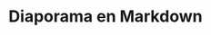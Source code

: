 ---
layout: post
title: Diaporama en Markdown
lien: https://forge.aeif.fr/modeles-projets/diaporama-en-markdown
description: >-
  Un modèle pour réaliser des diaporamas en markdown avec de nombreuses fonctionnalités pratiques. Basé sur Reveal.js
image: >-
  https://github.com/DegrangeM/projets/assets/53106394/962540de-7751-408d-a329-57200c3d75ea
category: Logiciel
tags:
  - Logiciel
  - Markdown
---